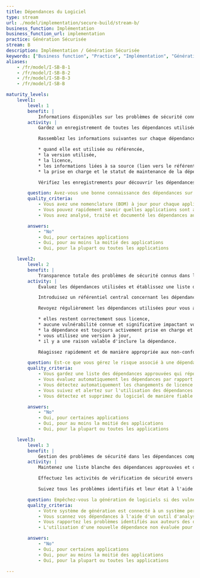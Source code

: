 ```yaml
---
title: Dépendances du Logiciel
type: stream
url: ./model/implementation/secure-build/stream-b/
business_function: Implémentation
business_function_url: implementation
practice: Génération Sécurisée
stream: B
description: Implémentation / Génération Sécurisée
keywords: ["Business function", "Practice", "Implémentation", "Génération Sécurisée"]
aliases:
    - /fr/model/I-SB-B-1
    - /fr/model/I-SB-B-2
    - /fr/model/I-SB-B-3
    - /fr/model/I-SB-B

maturity_levels:
    level1:
        level: 1
        benefit: |
            Informations disponibles sur les problèmes de sécurité connus dans les dépendances
        activity: |
            Gardez un enregistrement de toutes les dépendances utilisées dans l'environnement de production cible. Cela est parfois appelé "nomenclature". Gardez en tête que différents composants de l'application peuvent utiliser des dépendances complètement différentes. Par exemple, si le logiciel est une application web, couvrez à la fois le code côté serveur et les scripts côté client. Lors de la construction de ces enregistrements, considérez les différents endroits où les dépendances peuvent être spécifiées comme les fichiers de configuration, le répertoire du projet sur le disque, un outil de gestion des paquets ou le code réel (par ex. via un EDI qui prend en charge la liste des dépendances).

            Rassemblez les informations suivantes sur chaque dépendance :

            * quand elle est utilisée ou référencée,
            * la version utilisée,
            * la licence,
            * les informations liées à sa source (lien vers le référentiel, nom de l'auteur, etc.),
            * la prise en charge et le statut de maintenance de la dépendance.

            Vérifiez les enregistrements pour découvrir les dépendances avec des vulnérabilités connues et mettez-les à jour ou remplacez-les en conséquence.

        question: Avez-vous une bonne connaissance des dépendances sur lesquelles votre logiciel est construit?
        quality_criteria:
            - Vous avez une nomenclature (BOM) à jour pour chaque application
            - Vous pouvez rapidement savoir quelles applications sont affectées par une CVE particulière
            - Vous avez analysé, traité et documenté les dépendances au moins une fois au cours des trois derniers mois

        answers:
            - "No"
            - Oui, pour certaines applications
            - Oui, pour au moins la moitié des applications
            - Oui, pour la plupart ou toutes les applications

    level2:
        level: 2
        benefit: |
            Transparence totale des problèmes de sécurité connus dans les dépendances
        activity: |
            Évaluez les dépendances utilisées et établissez une liste des dépendances acceptables approuvées pour utilisation dans un projet, par une équipe ou l'organisation au sens large selon un ensemble de critères définis.

            Introduisez un référentiel central concernant les dépendances à partir duquel tout logiciel peut être construit.

            Revoyez régulièrement les dépendances utilisées pour vous assurer que :

            * elles restent correctement sous licence,
            * aucune vulnérabilité connue et significative impactant vos applications sont présentes,
            * la dépendance est toujours activement prise en charge et maintenue,
            * vous utilisez une version à jour,
            * il y a une raison valable d'inclure la dépendance.

            Réagissez rapidement et de manière appropriée aux non-conformités en les traitant comme des défauts. Envisagez d'utiliser un outil automatisé pour rechercher les dépendances vulnérables et d'affecter les problèmes identifiés aux équipes de développement concernées.

        question: Est-ce que vous gérez le risque associé à une dépendance à une tierce partie par un processus formel ?
        quality_criteria:
            - Vous gardez une liste des dépendances approuvées qui répondent à des critères prédéfinis
            - Vous évaluez automatiquement les dépendances par rapport aux nouvelles CVE et avertissez le personnel responsable
            - Vous détectez automatiquement les changements de licence et alertez automatiquement lorsqu'il existe un impact éventuel sur le droit d'utilisation
            - Vous suivez et alertez sur l'utilisation des dépendances non maintenues
            - Vous détectez et supprimez du logiciel de manière fiable les dépendances inutiles

        answers:
            - "No"
            - Oui, pour certaines applications
            - Oui, pour au moins la moitié des applications
            - Oui, pour la plupart ou toutes les applications

    level3:
        level: 3
        benefit: |
            Gestion des problèmes de sécurité dans les dépendances comparable à celles de votre propre code
        activity: |
            Maintenez une liste blanche des dépendances approuvées et de leurs versions et assurez-vous que le processus de génération échoue lorsqu'il détecte la présence de dépendances ne se trouvant pas dans la liste. Incluez un processus de validation par signature pour gérer les exceptions à cette règle si besoin.

            Effectuez les activités de vérification de sécurité envers les dépendances de la liste blanche d'une manière comparable à celle faite sur les applications cibles elles-mêmes (par ex. en utilisant le SAST et en analysant les dépendances transitoires). Assurez-vous que ces vérifications visent également à identifier les portes dérobées ou les oeufs de Pâques éventuellement présents dans les dépendances. Établissez des processus de divulgation de vulnérabilités avec les auteurs des dépendances, y compris des CNS pour corriger les problèmes. Dans le cas où la mise en place de CNS serait impossible (par ex. pour les dépendances en source ouverte), assurez-vous que les cas les plus probables sont gérables et que vous êtes en mesure de mettre en œuvre des mesures compensatoires en temps opportun. Implémentez des tests de régression pour les corrections des problèmes identifiés.

            Suivez tous les problèmes identifiés et leur état à l'aide de votre système de suivi des défauts. Intégrez votre chaîne de génération avec ce système pour entraîner l'échec de la génération chaque fois que les dépendances incluses contiennent des problèmes au-dessus d'un niveau de criticité défini.

        question: Empêchez-vous la génération de logiciels si des vulnérabilités dans les dépendances apparaissent?
        quality_criteria:
            - Votre système de génération est connecté à un système permettant de suivre les risques des dépendances provenant de tiers et causant l'échec de la génération à moins que la vulnérabilité ne soit évaluée comme étant un faux positif ou que le risque soit explicitement accepté
            - Vous scannez vos dépendances à l'aide d'un outil d'analyse statique
            - Vous rapportez les problèmes identifiés aux auteurs des dépendances en utilisant un processus de divulgation responsable établi
            - L'utilisation d'une nouvelle dépendance non évaluée pour des risques de sécurité entraîne l'échec de la génération

        answers:
            - "No"
            - Oui, pour certaines applications
            - Oui, pour au moins la moitié des applications
            - Oui, pour la plupart ou toutes les applications

---
```

